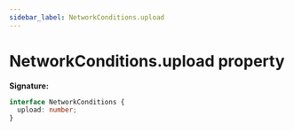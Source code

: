 ```yaml
---
sidebar_label: NetworkConditions.upload
---
```


# NetworkConditions.upload property

**Signature:**

```typescript
interface NetworkConditions {
  upload: number;
}
```
